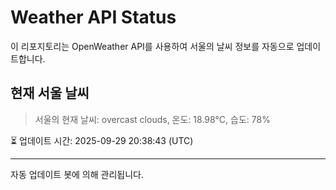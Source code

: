 
# Weather API Status

이 리포지토리는 OpenWeather API를 사용하여 서울의 날씨 정보를 자동으로 업데이트합니다.

## 현재 서울 날씨
> 서울의 현재 날씨: overcast clouds, 온도: 18.98°C, 습도: 78%

⏳ 업데이트 시간: 2025-09-29 20:38:43 (UTC)

---
자동 업데이트 봇에 의해 관리됩니다.
